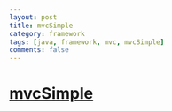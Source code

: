 ```yaml
---
layout: post
title: mvcSimple
category: framework
tags: [java, framework, mvc, mvcSimple]
comments: false
---
```


# [mvcSimple]()

##
~~~jsp
~~~